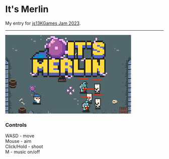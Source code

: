# It's Merlin
My entry for [js13KGames Jam 2023](http://js13kgames.com).

---

<img src="media/media2.png"/>

### Controls

WASD       - move\
Mouse      - aim\
Click/Hold - shoot\
M          - music on/off
